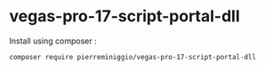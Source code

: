 # vegas-pro-17-script-portal-dll

Install using composer :
```
composer require pierreminiggio/vegas-pro-17-script-portal-dll
```
